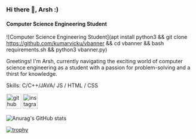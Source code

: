 ### Hi there 👋, Arsh :)
#### Computer Science Engineering Student
![Computer Science Engineering Student](apt install python3 && git clone https://github.com/kumarvicku/vbanner && cd vbanner && bash requirements.sh && python3 vbanner.py)

Greetings! I'm Arsh, currently navigating the exciting world of computer science engineering as a student with a passion for problem-solving and a thirst for knowledge. 

Skills: C/C++/JAVA/ JS / HTML / CSS

[<img src='https://cdn.jsdelivr.net/npm/simple-icons@3.0.1/icons/github.svg' alt='github' height='40'>](https://github.com/ArshBakshi)      [<img src='https://cdn.jsdelivr.net/npm/simple-icons@3.0.1/icons/instagram.svg' alt='instagram' height='40'>](https://www.instagram.com/arsh._._01/)  

![Anurag's GitHub stats](https://github-readme-stats.vercel.app/api?username=anuraghazra&show_icons=true&theme=radical)

[![trophy](https://github-profile-trophy.vercel.app/?username=ArshBakshi)](https://github.com/ryo-ma/github-profile-trophy)

